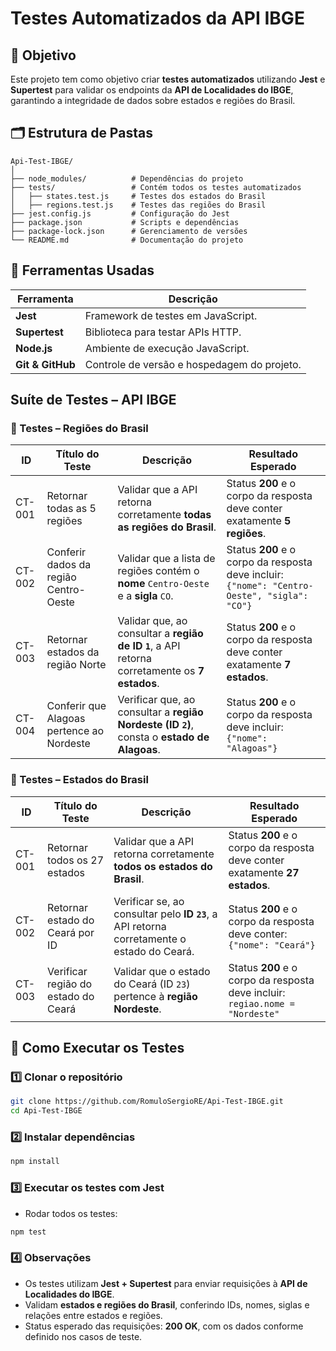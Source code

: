 # Testes Automatizados da API IBGE

## 📌 Objetivo

Este projeto tem como objetivo criar **testes automatizados** utilizando **Jest** e **Supertest** para validar os endpoints da **API de Localidades do IBGE**, garantindo a integridade de dados sobre estados e regiões do Brasil.



## 🗂 Estrutura de Pastas

```
Api-Test-IBGE/
│
├── node_modules/          # Dependências do projeto
├── tests/                 # Contém todos os testes automatizados
│   ├── states.test.js     # Testes dos estados do Brasil
│   ├── regions.test.js    # Testes das regiões do Brasil
├── jest.config.js         # Configuração do Jest
├── package.json           # Scripts e dependências
├── package-lock.json      # Gerenciamento de versões
└── README.md              # Documentação do projeto
```



## 🔧 Ferramentas Usadas

| Ferramenta       | Descrição                                   |
| ---------------- | ------------------------------------------- |
| **Jest**         | Framework de testes em JavaScript.          |
| **Supertest**    | Biblioteca para testar APIs HTTP.           |
| **Node.js**      | Ambiente de execução JavaScript.            |
| **Git & GitHub** | Controle de versão e hospedagem do projeto. |



## Suíte de Testes – API IBGE

### 📌 Testes – Regiões do Brasil

| ID     | Título do Teste                           | Descrição                                                                                      | Resultado Esperado                                                                           |
| ------ | ----------------------------------------- | ---------------------------------------------------------------------------------------------- | -------------------------------------------------------------------------------------------- |
| CT-001 | Retornar todas as 5 regiões               | Validar que a API retorna corretamente **todas as regiões do Brasil**.                         | Status **200** e o corpo da resposta deve conter exatamente **5 regiões**.                   |
| CT-002 | Conferir dados da região Centro-Oeste     | Validar que a lista de regiões contém o **nome** `Centro-Oeste` e a **sigla** `CO`.            | Status **200** e o corpo da resposta deve incluir: `{"nome": "Centro-Oeste", "sigla": "CO"}` |
| CT-003 | Retornar estados da região Norte          | Validar que, ao consultar a **região de ID `1`**, a API retorna corretamente os **7 estados**. | Status **200** e o corpo da resposta deve conter exatamente **7 estados**.                   |
| CT-004 | Conferir que Alagoas pertence ao Nordeste | Verificar que, ao consultar a **região Nordeste (ID `2`)**, consta o **estado de Alagoas**.    | Status **200** e o corpo da resposta deve incluir: `{"nome": "Alagoas"}`                     |

### 📌 Testes – Estados do Brasil

| ID     | Título do Teste                     | Descrição                                                                                  | Resultado Esperado                                                            |
| ------ | ----------------------------------- | ------------------------------------------------------------------------------------------ | ----------------------------------------------------------------------------- |
| CT-001 | Retornar todos os 27 estados        | Validar que a API retorna corretamente **todos os estados do Brasil**.                     | Status **200** e o corpo da resposta deve conter exatamente **27 estados**.   |
| CT-002 | Retornar estado do Ceará por ID     | Verificar se, ao consultar pelo **ID `23`**, a API retorna corretamente o estado do Ceará. | Status **200** e o corpo da resposta deve conter: `{"nome": "Ceará"}`         |
| CT-003 | Verificar região do estado do Ceará | Validar que o estado do Ceará (ID `23`) pertence à **região Nordeste**.                    | Status **200** e o corpo da resposta deve incluir: `regiao.nome = "Nordeste"` |



## 🚀 Como Executar os Testes

### 1️⃣ Clonar o repositório

```bash
git clone https://github.com/RomuloSergioRE/Api-Test-IBGE.git
cd Api-Test-IBGE
```

### 2️⃣ Instalar dependências

```bash
npm install
```

### 3️⃣ Executar os testes com Jest

* Rodar todos os testes:

```bash
npm test
```


### 4️⃣ Observações

* Os testes utilizam **Jest + Supertest** para enviar requisições à **API de Localidades do IBGE**.
* Validam **estados e regiões do Brasil**, conferindo IDs, nomes, siglas e relações entre estados e regiões.
* Status esperado das requisições: **200 OK**, com os dados conforme definido nos casos de teste.

